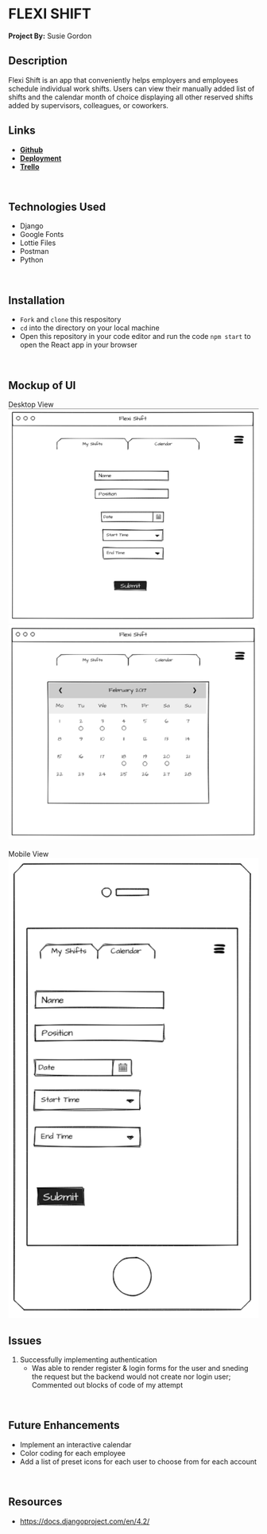 # FLEXI SHIFT 
**Project By:** Susie Gordon

## Description
Flexi Shift is an app that conveniently helps employers and employees schedule individual work shifts. Users can view their manually added list of shifts and the calendar month of choice displaying all other reserved shifts added by supervisors, colleagues, or coworkers. 

## Links
- [**Github**](https://github.com/choisus08/project_4_frontend)
- [**Deployment**](https://project-4-frontend-tau.vercel.app/)
- [**Trello**](https://trello.com/b/SYwaLdsk/flexi-shift)
</br>

## Technologies Used
- Django
- Google Fonts
- Lottie Files
- Postman
- Python
</br>

## Installation
- `Fork` and `clone` this respository
- `cd` into the directory on your local machine
- Open this repository in your code editor and run the code `npm start` to open the React app in your browser
</br>

## Mockup of UI <br>
Desktop View <img src= "./public/ui_desktop.png" alt="Desktop UI">
<img src= "./public/ui_desktop2.png" alt="Desktop UI"> 
</br>
</br>
Mobile View <br>
<img src= "./public/ui_mobile.png" alt="Mobile UI">
</br>

## Issues 
1. Successfully implementing authentication
    - Was able to render register & login forms for the user and sneding the request but the backend would not create nor login user; Commented out blocks of code of my attempt 
</br>


## Future Enhancements
- Implement an interactive calendar
- Color coding for each employee
- Add a list of preset icons for each user to choose from for each account
</br>

## Resources 
- https://docs.djangoproject.com/en/4.2/